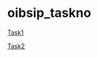 # oibsip_taskno

[Task1](https://tan12d.github.io/oibsip_taskno/Task1/Calculator)

[Task2](https://tan12d.github.io/oibsip_taskno/Task2/Tribute_Page)
